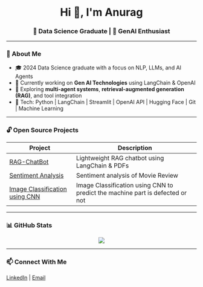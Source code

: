 <h1 align="center">Hi 👋, I'm Anurag</h1>
<h3 align="center">🚀 Data Science Graduate | 🤖 GenAI Enthusiast </h3>

---

### 🧠 About Me

- 🎓 2024 Data Science graduate with a focus on NLP, LLMs, and AI Agents
- 💼 Currently working on **Gen AI Technologies** using LangChain & OpenAI
- 🌱 Exploring **multi-agent systems**, **retrieval-augmented generation (RAG)**, and tool integration
- 🧰 Tech: Python | LangChain | Streamlit | OpenAI API | Hugging Face | Git | Machine Learning

---

### 🔓 Open Source Projects

| Project | Description |
|--------|-------------|
| [RAG-ChatBot](https://github.com/anuragse2910/RagChatbot) | Lightweight RAG chatbot using LangChain & PDFs 
| [Sentiment Analysis](https://github.com/anuragse2910/flask-sentiment-analysis) | Sentiment analysis of Movie Review 
| [Image Classification using CNN](https://github.com/anuragse2910/ImageClassification_GearBox) | Image Classification using CNN to predict the machine part is defected or not  

---

### 📊 GitHub Stats
<p align="center">
  <img src="https://github-readme-stats.vercel.app/api?username=anuragse2910&show_icons=true&theme=radical" />
</p>

---

### 📫 Connect With Me

[LinkedIn](https://www.linkedin.com/in/anurag-selote/) | [Email](anuragselote12@gmail.com)
